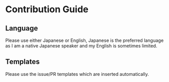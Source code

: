 # Contribution Guide

## Language

Please use either Japanese or English, Japanese is the preferred language as I am a native Japanese speaker and my English is sometimes limited.

## Templates

Please use the issue/PR templates which are inserted automatically.
